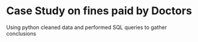 # Case Study on fines paid by Doctors
Using python cleaned data and performed SQL queries to gather conclusions
